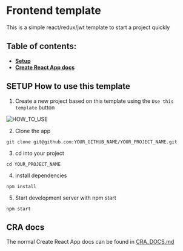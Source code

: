 # Frontend template

This is a simple react/redux/jwt template to start a project quickly

## Table of contents:

- **[Setup](#setup-how-to-use-this-template)**
- **[Create React App docs](#cra-docs)**

## SETUP How to use this template

1. Create a new project based on this template using the `Use this template` button

![HOW_TO_USE](https://user-images.githubusercontent.com/20372832/77003323-70966180-695d-11ea-8abe-b362d57135f3.gif)

2. Clone the app

```
git clone git@github.com:YOUR_GITHUB_NAME/YOUR_PROJECT_NAME.git
```

3. cd into your project

```
cd YOUR_PROJECT_NAME
```

4. install dependencies

```
npm install
```

5. Start development server with npm start

```
npm start
```

## CRA docs

The normal Create React App docs can be found in [CRA_DOCS.md](./CRA_DOCS.md)
